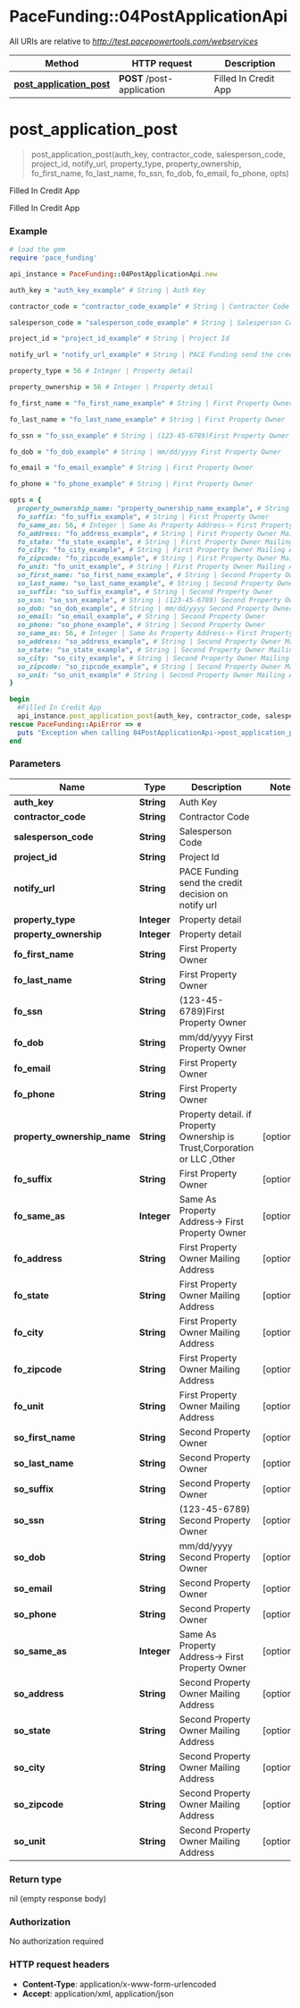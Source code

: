 # PaceFunding::04PostApplicationApi

All URIs are relative to *http://test.pacepowertools.com/webservices*

Method | HTTP request | Description
------------- | ------------- | -------------
[**post_application_post**](04PostApplicationApi.md#post_application_post) | **POST** /post-application | Filled In Credit App


# **post_application_post**
> post_application_post(auth_key, contractor_code, salesperson_code, project_id, notify_url, property_type, property_ownership, fo_first_name, fo_last_name, fo_ssn, fo_dob, fo_email, fo_phone, opts)

Filled In Credit App

Filled In Credit App

### Example
```ruby
# load the gem
require 'pace_funding'

api_instance = PaceFunding::04PostApplicationApi.new

auth_key = "auth_key_example" # String | Auth Key

contractor_code = "contractor_code_example" # String | Contractor Code

salesperson_code = "salesperson_code_example" # String | Salesperson Code

project_id = "project_id_example" # String | Project Id

notify_url = "notify_url_example" # String | PACE Funding send the credit decision on notify url

property_type = 56 # Integer | Property detail

property_ownership = 56 # Integer | Property detail

fo_first_name = "fo_first_name_example" # String | First Property Owner

fo_last_name = "fo_last_name_example" # String | First Property Owner

fo_ssn = "fo_ssn_example" # String | (123-45-6789)First Property Owner

fo_dob = "fo_dob_example" # String | mm/dd/yyyy First Property Owner

fo_email = "fo_email_example" # String | First Property Owner

fo_phone = "fo_phone_example" # String | First Property Owner

opts = { 
  property_ownership_name: "property_ownership_name_example", # String | Property detail. if Property Ownership is Trust,Corporation or LLC ,Other
  fo_suffix: "fo_suffix_example", # String | First Property Owner
  fo_same_as: 56, # Integer | Same As Property Address-> First Property Owner
  fo_address: "fo_address_example", # String | First Property Owner Mailing Address
  fo_state: "fo_state_example", # String | First Property Owner Mailing Address
  fo_city: "fo_city_example", # String | First Property Owner Mailing Address
  fo_zipcode: "fo_zipcode_example", # String | First Property Owner Mailing Address
  fo_unit: "fo_unit_example", # String | First Property Owner Mailing Address
  so_first_name: "so_first_name_example", # String | Second Property Owner
  so_last_name: "so_last_name_example", # String | Second Property Owner
  so_suffix: "so_suffix_example", # String | Second Property Owner
  so_ssn: "so_ssn_example", # String | (123-45-6789) Second Property Owner
  so_dob: "so_dob_example", # String | mm/dd/yyyy Second Property Owner
  so_email: "so_email_example", # String | Second Property Owner
  so_phone: "so_phone_example", # String | Second Property Owner
  so_same_as: 56, # Integer | Same As Property Address-> First Property Owner
  so_address: "so_address_example", # String | Second Property Owner Mailing Address
  so_state: "so_state_example", # String | Second Property Owner Mailing Address
  so_city: "so_city_example", # String | Second Property Owner Mailing Address
  so_zipcode: "so_zipcode_example", # String | Second Property Owner Mailing Address
  so_unit: "so_unit_example" # String | Second Property Owner Mailing Address
}

begin
  #Filled In Credit App
  api_instance.post_application_post(auth_key, contractor_code, salesperson_code, project_id, notify_url, property_type, property_ownership, fo_first_name, fo_last_name, fo_ssn, fo_dob, fo_email, fo_phone, opts)
rescue PaceFunding::ApiError => e
  puts "Exception when calling 04PostApplicationApi->post_application_post: #{e}"
end
```

### Parameters

Name | Type | Description  | Notes
------------- | ------------- | ------------- | -------------
 **auth_key** | **String**| Auth Key | 
 **contractor_code** | **String**| Contractor Code | 
 **salesperson_code** | **String**| Salesperson Code | 
 **project_id** | **String**| Project Id | 
 **notify_url** | **String**| PACE Funding send the credit decision on notify url | 
 **property_type** | **Integer**| Property detail | 
 **property_ownership** | **Integer**| Property detail | 
 **fo_first_name** | **String**| First Property Owner | 
 **fo_last_name** | **String**| First Property Owner | 
 **fo_ssn** | **String**| (123-45-6789)First Property Owner | 
 **fo_dob** | **String**| mm/dd/yyyy First Property Owner | 
 **fo_email** | **String**| First Property Owner | 
 **fo_phone** | **String**| First Property Owner | 
 **property_ownership_name** | **String**| Property detail. if Property Ownership is Trust,Corporation or LLC ,Other | [optional] 
 **fo_suffix** | **String**| First Property Owner | [optional] 
 **fo_same_as** | **Integer**| Same As Property Address-&gt; First Property Owner | [optional] 
 **fo_address** | **String**| First Property Owner Mailing Address | [optional] 
 **fo_state** | **String**| First Property Owner Mailing Address | [optional] 
 **fo_city** | **String**| First Property Owner Mailing Address | [optional] 
 **fo_zipcode** | **String**| First Property Owner Mailing Address | [optional] 
 **fo_unit** | **String**| First Property Owner Mailing Address | [optional] 
 **so_first_name** | **String**| Second Property Owner | [optional] 
 **so_last_name** | **String**| Second Property Owner | [optional] 
 **so_suffix** | **String**| Second Property Owner | [optional] 
 **so_ssn** | **String**| (123-45-6789) Second Property Owner | [optional] 
 **so_dob** | **String**| mm/dd/yyyy Second Property Owner | [optional] 
 **so_email** | **String**| Second Property Owner | [optional] 
 **so_phone** | **String**| Second Property Owner | [optional] 
 **so_same_as** | **Integer**| Same As Property Address-&gt; First Property Owner | [optional] 
 **so_address** | **String**| Second Property Owner Mailing Address | [optional] 
 **so_state** | **String**| Second Property Owner Mailing Address | [optional] 
 **so_city** | **String**| Second Property Owner Mailing Address | [optional] 
 **so_zipcode** | **String**| Second Property Owner Mailing Address | [optional] 
 **so_unit** | **String**| Second Property Owner Mailing Address | [optional] 

### Return type

nil (empty response body)

### Authorization

No authorization required

### HTTP request headers

 - **Content-Type**: application/x-www-form-urlencoded
 - **Accept**: application/xml, application/json



